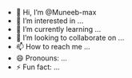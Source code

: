 - 👋 Hi, I’m @Muneeb-max
- 👀 I’m interested in ...
- 🌱 I’m currently learning ...
- 💞️ I’m looking to collaborate on ...
- 📫 How to reach me ...
- 😄 Pronouns: ...
- ⚡ Fun fact: ...

<!---
Muneeb-max/Muneeb-max is a ✨ special ✨ repository because its `README.md` (this file) appears on your GitHub profile.
You can click the Preview link to take a look at your changes.
--->  
